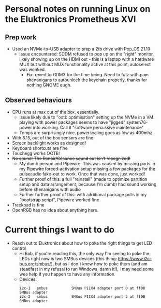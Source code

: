 # Personal notes on running Linux on the Eluktronics Prometheus XVI

## Prep work

* Used an NVMe-to-USB adapter to prep a 2tb drive with Pop_OS 21.10
    * Issue encountered: SDDM refused to pop up on the "right" monitor, likely showing up on the HDMI out - this is a laptop with a hardware MUX but without MUX functionality active at this point, autoselect was wonked.
        * Fix: revert to GDM3 for the time being. Need to futz with pam shenanigans to autounlock the keychain properly, thanks for nothing GNOME eugh.

## Observed behaviours

* CPU runs at max out of the box, essentially.
    * Issue likely due to "ootb optimisation" setting up the NVMe in a VM. playing with power packages seems to have "jigged" system76-power into working. Call it "software percussive maintenance"
    * Temps are surprisingly nice, powerscaling goes as low as 400mhz
* With 5.15, out of the box sensors are fine
* Screen backlight works as designed!
* Keyboard shortcuts are fine
* Touchegg works OOTB!
* ~~No sound! The Renoir/Césanne sound out isn't recognized!~~
    * My dumb person and Pipewire. This was caused by missing parts in my Pipewire forced-activation setup missing a few packages for the pulseaudio fake-out to work. Once that was done, just worked!
    * Further proof of this: a full "reinstall" (made to optimize partition setup and data arrangement, because I'm dumb) had sound working before shenanigans with audio
    * Further further proof of this: with additional package pulls in my "bootstrap script", Pipewire worked fine
* Trackpad is fine
* OpenRGB has no idea about anything here.

# Current things I want to do

* Reach out to Eluktronics about how to poke the right things to get LED control
    * Hi Bob, if you're reading this, the only way I'm seeing to poke the LEDs right now is two SMBus devices (this thing: https://www.i2c-bus.org/smbus/), but as I don't know how to poke them (and am steadfast in my refusal to run Windows, damn it!), I may need some wee help if you happen to have any information.
    * Devices: 
      ```
      i2c-1   smbus           SMBus PIIX4 adapter port 0 at ff00      SMBus adapter
      i2c-2   smbus           SMBus PIIX4 adapter port 2 at ff00      SMBus adapter
      ```
